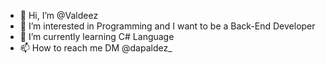 - 👋 Hi, I’m @Valdeez
- 👀 I’m interested in Programming and I want to be a Back-End Developer
- 🌱 I’m currently learning C# Language
- 📫 How to reach me DM @dapaldez_

<!---
Valdeez/Valdeez is a ✨ special ✨ repository because its `README.md` (this file) appears on your GitHub profile.
You can click the Preview link to take a look at your changes.
--->
